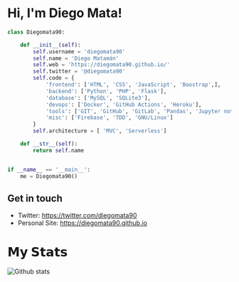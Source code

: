 # Hi, I'm Diego Mata!

```python
class Diegomata90:

    def __init__(self):
        self.username = 'diegomata90'
        self.name = 'Diego Matamán'
        self.web = 'https://diegomata90.github.io/'
        self.twitter = '@diegomata90'
        self.code = {
            'frontend': ['HTML', 'CSS', 'JavaScript', 'Boostrap',],
            'backend': ['Python', 'PHP', 'Flask'],
            'database': ['MySQL', 'SQLite3'],
            'devops': ['Docker', 'GitHub Actions', 'Heroku'],
            'tools': ['GIT', 'GitHub', 'GitLab', 'Pandas', 'Jupyter notebook', 'SQLAlchemy',],
            'misc': ['Firebase', 'TDD', 'GNU/Linux']
        }
        self.architecture = [ 'MVC', 'Serverless']

    def __str__(self):
        return self.name


if __name__ == '__main__':
    me = Diegomata90()


```
## Get in touch

- Twitter: https://twitter.com/diegomata90
- Personal Site: https://diegomata90.github.io

# 𝗠𝘆 𝗦𝘁𝗮𝘁𝘀

![Github stats](https://github-readme-stats.vercel.app/api?username=diegomata90&show_icons=true&hide_border=true)
